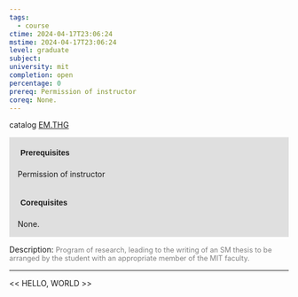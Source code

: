 ```yaml
---
tags:
  - course
ctime: 2024-04-17T23:06:24
mstime: 2024-04-17T23:06:24
level: graduate
subject: 
university: mit
completion: open
percentage: 0
prereq: Permission of instructor
coreq: None.
---
```


catalog [EM.THG](http://student.mit.edu/catalog/mEMa.html#EM.THG)

<span style="display: block; padding: 15px; background-color: rgb(100, 100, 100, 0.2);"><font id="m_prereq3916_0" style="display: block; font-family: Arial, sans-serif; font-weight: bold; padding: 5px">Prerequisites</font><br><span id="prereq3916_0">Permission of instructor</span></span>
<span style="display: block; padding: 15px; background-color: rgb(100, 100, 100, 0.2);"><font id="m_coreq3916_0" style="display: block; font-family: Arial, sans-serif; font-weight: bold; padding: 5px">Corequisites</font><br><span id="coreq3916_0">None.</span></span>

<font style="">Description:</font>
<font style="color: grey; font-size: 0.8rem;">Program of research, leading to the writing of an SM thesis to be arranged by the student with an appropriate member of the MIT faculty.</font>



---

<< HELLO, WORLD >>
